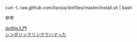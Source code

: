 curl -L raw.github.com/lisosia/dotfiles/master/install.sh | bash

参考

[dotfile入門](http://qiita.com/okamos/items/40966158d0271ae7198b)  
[シンボリックリンクでハマった](http://tweeeety.hateblo.jp/entry/20121129/1354192716)